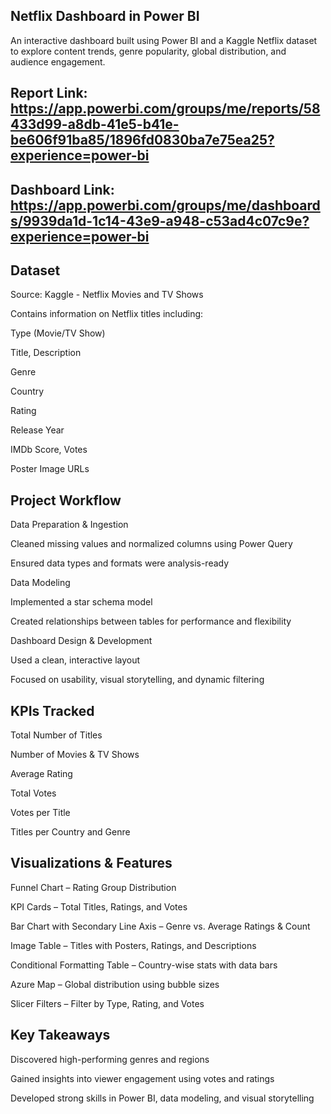 ## Netflix Dashboard in Power BI
An interactive dashboard built using Power BI and a Kaggle Netflix dataset to explore content trends, genre popularity, global distribution, and audience engagement.

## Report Link: https://app.powerbi.com/groups/me/reports/58433d99-a8db-41e5-b41e-be606f91ba85/1896fd0830ba7e75ea25?experience=power-bi
## Dashboard Link: https://app.powerbi.com/groups/me/dashboards/9939da1d-1c14-43e9-a948-c53ad4c07c9e?experience=power-bi
## Dataset 
Source: Kaggle - Netflix Movies and TV Shows

Contains information on Netflix titles including:

Type (Movie/TV Show)

Title, Description

Genre

Country

Rating

Release Year

IMDb Score, Votes

Poster Image URLs

## Project Workflow
Data Preparation & Ingestion

Cleaned missing values and normalized columns using Power Query

Ensured data types and formats were analysis-ready

Data Modeling

Implemented a star schema model

Created relationships between tables for performance and flexibility

Dashboard Design & Development

Used a clean, interactive layout

Focused on usability, visual storytelling, and dynamic filtering

## KPIs Tracked
Total Number of Titles

Number of Movies & TV Shows

Average Rating

Total Votes

Votes per Title

Titles per Country and Genre

## Visualizations & Features
Funnel Chart – Rating Group Distribution

KPI Cards – Total Titles, Ratings, and Votes

Bar Chart with Secondary Line Axis – Genre vs. Average Ratings & Count

Image Table – Titles with Posters, Ratings, and Descriptions

Conditional Formatting Table – Country-wise stats with data bars

Azure Map – Global distribution using bubble sizes

Slicer Filters – Filter by Type, Rating, and Votes

## Key Takeaways
Discovered high-performing genres and regions

Gained insights into viewer engagement using votes and ratings

Developed strong skills in Power BI, data modeling, and visual storytelling



